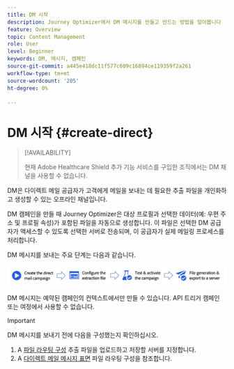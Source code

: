 ```yaml
---
title: DM 시작
description: Journey Optimizer에서 DM 메시지를 만들고 만드는 방법을 알아봅니다
feature: Overview
topic: Content Management
role: User
level: Beginner
keywords: DM, 메시지, 캠페인
source-git-commit: a445e418dc11f577c609c16894ce119359f2a261
workflow-type: tm+mt
source-wordcount: '205'
ht-degree: 0%

---
```


# DM 시작 {#create-direct}

>[!AVAILABILITY]
>
>현재 Adobe Healthcare Shield 추가 기능 서비스를 구입한 조직에서는 DM 채널을 사용할 수 없습니다.
>

DM은 다이렉트 메일 공급자가 고객에게 메일을 보내는 데 필요한 추출 파일을 개인화하고 생성할 수 있는 오프라인 채널입니다.

DM 캠페인을 만들 때 Journey Optimizer은 대상 프로필과 선택한 데이터(예: 우편 주소 및 프로필 속성)가 포함된 파일을 자동으로 생성합니다. 이 파일은 선택한 DM 공급자가 액세스할 수 있도록 선택한 서버로 전송되며, 이 공급자가 실제 메일링 프로세스를 처리합니다.

DM 메시지를 보내는 주요 단계는 다음과 같습니다.

![](assets/dm-creation-process.png)

DM 메시지는 예약된 캠페인의 컨텍스트에서만 만들 수 있습니다. API 트리거 캠페인 또는 여정에서 사용할 수 없습니다.

>[!IMPORTANT]
>
>DM 메시지를 보내기 전에 다음을 구성했는지 확인하십시오.
>
>1. A [파일 라우팅 구성](../direct-mail/direct-mail-configuration.md#file-routing-configuration) 추출 파일을 업로드하고 저장할 서버를 지정합니다.
>1. A [다이렉트 메일 메시지 표면](../direct-mail/direct-mail-configuration.md#direct-mail-surface) 파일 라우팅 구성을 참조합니다.
